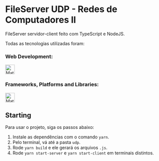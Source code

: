 # FileServer UDP - Redes de Computadores II

FileServer servidor-client feito com TypeScript e NodeJS.

Todas as tecnologias utilizadas foram:
<div style="display: inline_block">
    <h3>Web Development:</h3>
    <img align="center" alt="Mat-Js" height="30" src="https://img.shields.io/badge/typescript-%23007ACC.svg?style=for-the-badge&logo=typescript&logoColor=white">
    <h3>Frameworks, Platforms and Libraries:</h3>
    <img align="center" alt="Mat-Node" height="30" src="https://img.shields.io/badge/node.js-6DA55F?style=for-the-badge&logo=node.js&logoColor=white">
</div>

## Starting 

Para usar o projeto, siga os passos abaixo:

1. Instale as dependências com o comando `yarn`.
2. Pelo terminal, vá até a pasta `udp`.
3. Rode `yarn build` e ele gerará os arquivos `.js`.
4. Rode `yarn start-server` e `yarn start-client` em terminais distintos.